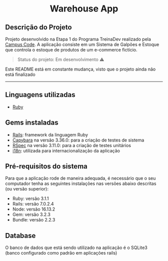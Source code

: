 <h1 align="center">Warehouse App</h1>

## Descrição do Projeto

Projeto desenvolvido na Etapa 1 do Programa TreinaDev realizado pela [Campus Code](https://www.campuscode.com.br/). A aplicação consiste em um Sistema de Galpões e Estoque que controla o estoque de produtos de um e-commerce fictício.

> Status do projeto: Em desenvolvimento :warning:

Este README está em constante mudança, visto que o projeto ainda não está finalizado

---

## Linguagens utilizadas

- [Ruby](https://www.ruby-lang.org/pt/)

## Gems instaladas

- [Rails](https://rubyonrails.org/): framework da linguagem Ruby
- [Capybara](https://github.com/teamcapybara/capybara) na versão 3.36.0: para a criação de testes de sistema
- [RSpec](https://github.com/rspec/rspec-rails) na versão 3.11.0: para a criação de testes unitários
- [i18n](https://guides.rubyonrails.org/i18n.html): utilizada para internacionalização da aplicação

## Pré-requisitos do sistema

Para que a aplicação rode de maneira adequada, é necessário que o seu computador tenha as seguintes instalações nas versões abaixo descritas (ou versão superior):

- Ruby: versão 3.1.1
- Rails: versão 7.0.2.4
- Node: versão 16.13.2
- Gem: versão 3.2.3
- Bundle: versão 2.2.3

## Database

O banco de dados que está sendo utilizado na aplicação é o SQLite3 (banco configurado como padrão em aplicações rails)

<!-- checklist para atualização
  Things you may want to cover:

- Ruby version

- System dependencies

- Configuration

- Database creation

- Database initialization

- How to run the test suite

- Services (job queues, cache servers, search engines, etc.)

- Deployment instructions

- ...
-->
